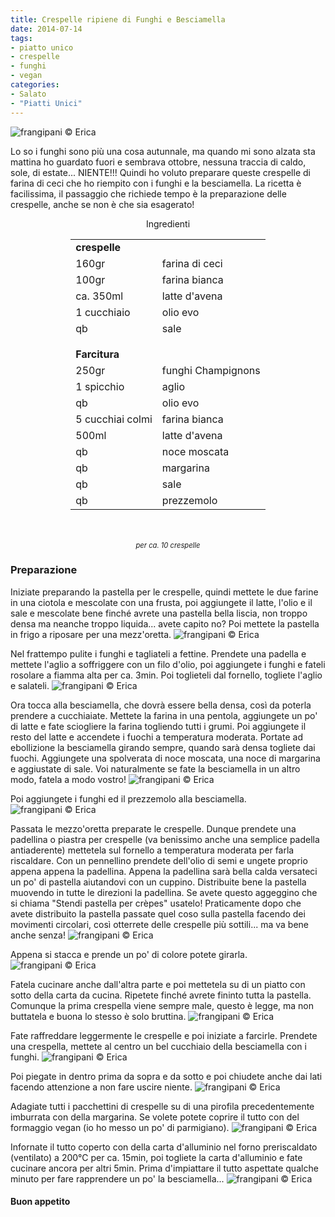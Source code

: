 ```yaml
---
title: Crespelle ripiene di Funghi e Besciamella
date: 2014-07-14
tags:
- piatto unico
- crespelle
- funghi
- vegan
categories:
- Salato
- "Piatti Unici"
---
```

![](header.jpg "frangipani © Erica")

Lo so i funghi sono più una cosa autunnale, ma quando mi sono alzata sta mattina ho guardato fuori e sembrava ottobre, nessuna traccia di caldo, sole, di estate... NIENTE!!! Quindi ho voluto preparare queste crespelle di farina di ceci che ho riempito con i funghi e la besciamella. La ricetta è facilissima, il passaggio che richiede tempo è la preparazione delle crespelle, anche se non è che sia esagerato!


<div id="wrapper" style="text-align: center">
  <div id="yourdiv" style="display: inline-block;">
    <div class="ingredients">
      <div class="ingredients-title">Ingredienti</div>
      <table>
        <tbody>
          <tr>
            <td colspan="2"><b>crespelle</b></td>
          </tr>
          <tr>
            <td>160gr</td>
            <td>farina di ceci</td>
          </tr>
          <tr>
            <td>100gr</td>
            <td>farina bianca</td>
          </tr>
          <tr>
            <td>ca. 350ml</td>
            <td>latte d'avena</td>
          </tr>
          <tr>
            <td>1 cucchiaio</td>
            <td>olio evo</td>
          </tr>
          <tr>
            <td>qb</td>
            <td>sale</td>
          </tr>
          <tr style="height: 15px;"></tr>
          <tr>          
            <td colspan="2"><b>Farcitura</b></td>
          </tr>
          <tr>
            <td>250gr</td>
            <td>funghi Champignons</td>
          </tr>
          <tr>
            <td>1 spicchio</td>
            <td>aglio</td>
          </tr>
          <tr>
            <td>qb</td>
            <td>olio evo</td>
          </tr>
          <tr>      
            <td>5 cucchiai colmi</td>
            <td>farina bianca</td>
          </tr>
          <tr>
            <td>500ml</td>
            <td>latte d'avena</td>
          </tr>
          <tr>
            <td>qb</td>
            <td>noce moscata</td>
          </tr>
          <tr>
            <td>qb</td>
            <td>margarina</td>
          </tr>
          <tr>
            <td>qb</td>
            <td>sale</td>
          </tr>
          <tr>
            <td>qb</td>
            <td>prezzemolo</td>      
          </tr>
        </tbody>
      </table>
      <br></br>
      <i class="pull-right" style="font-size: 80%;">per ca. 10 crespelle</i>
    </div>
  </div>
</div>


<h3>
  <font color="grey">
    <i class="fa fa-cogs"></i>
  </font> Preparazione
</h3>

Iniziate preparando la pastella per le crespelle, quindi mettete le due farine in una ciotola e mescolate con una frusta, poi aggiungete il latte, l'olio e il sale e mescolate bene finché avrete una pastella bella liscia, non troppo densa ma neanche troppo liquida... avete capito no? Poi mettete la pastella in frigo a riposare per una mezz'oretta.
![](pastella.jpg "frangipani © Erica")

Nel frattempo pulite i funghi e tagliateli a fettine. Prendete una padella e mettete l'aglio a soffriggere con un filo d'olio, poi aggiungete i funghi e fateli rosolare a fiamma alta per ca. 3min. Poi toglieteli dal fornello, togliete l'aglio e salateli.
![](funghi.jpg "frangipani © Erica")

Ora tocca alla besciamella, che dovrà essere bella densa, così da poterla prendere a cucchiaiate. Mettete la farina in una pentola, aggiungete un po' di latte e fate sciogliere la farina togliendo tutti i grumi. Poi aggiungete il resto del latte e accendete i fuochi a temperatura moderata. Portate ad ebollizione la besciamella girando sempre, quando sarà densa togliete dai fuochi. Aggiungete una spolverata di noce moscata, una noce di margarina e aggiustate di sale. Voi naturalmente se fate la besciamella in un altro modo, fatela a modo vostro!
![](besciamella.jpg "frangipani © Erica")

Poi aggiungete i funghi ed il prezzemolo alla besciamella.
![](besciamellafunghi.jpg "frangipani © Erica")

Passata le mezzo'oretta preparate le crespelle. Dunque prendete una padellina o piastra per crespelle (va benissimo anche una semplice padella antiaderente) mettetela sul fornello a temperatura moderata per farla riscaldare. Con un pennellino prendete dell'olio di semi e ungete proprio appena appena la padellina. Appena la padellina sarà bella calda versateci un po' di pastella aiutandovi con un cuppino. Distribuite bene la pastella muovendo in tutte le direzioni la padellina. Se avete questo aggeggino che si chiama "Stendi pastella per crèpes" usatelo! Praticamente dopo che avete distribuito la pastella passate quel coso sulla pastella facendo dei movimenti circolari, così otterrete delle crespelle più sottili... ma va bene anche senza!
![](stendipastella.jpg "frangipani © Erica")

Appena si stacca e prende un po' di colore potete girarla. 
![](crespella.jpg "frangipani © Erica")

Fatela cucinare anche dall'altra parte e poi mettetela su di un piatto con sotto della carta da cucina. Ripetete finché avrete fininto tutta la pastella. Comunque la prima crespella viene sempre male, questo è legge, ma non buttatela e buona lo stesso è solo bruttina.
![](crespelle.jpg "frangipani © Erica")

Fate raffreddare leggermente le crespelle e poi iniziate a farcirle. Prendete una crespella, mettete al centro un bel cucchiaio della besciamella con i funghi. 
![](farcire.jpg "frangipani © Erica")

Poi piegate in dentro prima da sopra e da sotto e poi chiudete anche dai lati facendo attenzione a non fare uscire niente.
![](pacchetto.jpg "frangipani © Erica")

Adagiate tutti i pacchettini di crespelle su di una pirofila precedentemente imburrata con della margarina. Se volete potete coprire il tutto con del formaggio vegan (io ho messo un po' di parmigiano).
![](pirofila.jpg "frangipani © Erica")

Infornate il tutto coperto con della carta d'alluminio nel forno preriscaldato (ventilato) a 200°C per ca. 15min, poi togliete la carta d'alluminio e fate cucinare ancora per altri 5min. Prima d'impiattare il tutto aspettate qualche minuto per fare rapprendere un po' la besciamella...
![](risultato.jpg "frangipani © Erica")



<h4>Buon appetito
  <font color="red">
    <i class="fa fa-smile-o"></i>
  </font>
</h4>